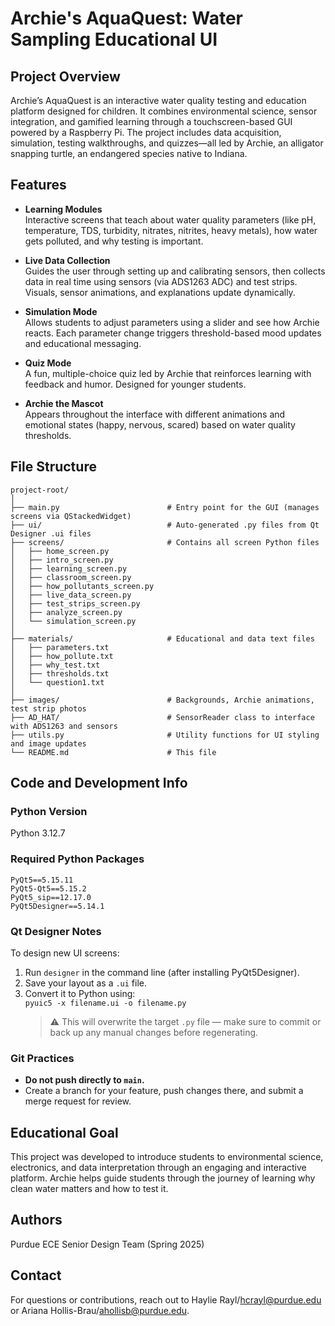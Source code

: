 # Archie's AquaQuest: Water Sampling Educational UI

## Project Overview
Archie’s AquaQuest is an interactive water quality testing and education platform designed for children. It combines environmental science, sensor integration, and gamified learning through a touchscreen-based GUI powered by a Raspberry Pi. The project includes data acquisition, simulation, testing walkthroughs, and quizzes—all led by Archie, an alligator snapping turtle, an endangered species native to Indiana.

## Features
- **Learning Modules**  
  Interactive screens that teach about water quality parameters (like pH, temperature, TDS, turbidity, nitrates, nitrites, heavy metals), how water gets polluted, and why testing is important. 

- **Live Data Collection**  
  Guides the user through setting up and calibrating sensors, then collects data in real time using sensors (via ADS1263 ADC) and test strips. Visuals, sensor animations, and explanations update dynamically.

- **Simulation Mode**  
  Allows students to adjust parameters using a slider and see how Archie reacts. Each parameter change triggers threshold-based mood updates and educational messaging.

- **Quiz Mode**  
  A fun, multiple-choice quiz led by Archie that reinforces learning with feedback and humor. Designed for younger students.

- **Archie the Mascot**  
  Appears throughout the interface with different animations and emotional states (happy, nervous, scared) based on water quality thresholds. 

## File Structure
```
project-root/
│
├── main.py                        # Entry point for the GUI (manages screens via QStackedWidget)
├── ui/                            # Auto-generated .py files from Qt Designer .ui files
├── screens/                       # Contains all screen Python files
│   ├── home_screen.py
│   ├── intro_screen.py
│   ├── learning_screen.py
│   ├── classroom_screen.py
│   ├── how_pollutants_screen.py
│   ├── live_data_screen.py
│   ├── test_strips_screen.py
│   ├── analyze_screen.py
│   └── simulation_screen.py
│
├── materials/                     # Educational and data text files
│   ├── parameters.txt
│   ├── how_pollute.txt
│   ├── why_test.txt
│   ├── thresholds.txt
│   └── question1.txt
│
├── images/                        # Backgrounds, Archie animations, test strip photos
├── AD_HAT/                        # SensorReader class to interface with ADS1263 and sensors
├── utils.py                       # Utility functions for UI styling and image updates
└── README.md                      # This file
```

## Code and Development Info
### Python Version
Python 3.12.7

### Required Python Packages
```
PyQt5==5.15.11
PyQt5-Qt5==5.15.2
PyQt5_sip==12.17.0
PyQt5Designer==5.14.1
```

### Qt Designer Notes
To design new UI screens:
1. Run `designer` in the command line (after installing PyQt5Designer).
2. Save your layout as a `.ui` file.
3. Convert it to Python using:  
   `pyuic5 -x filename.ui -o filename.py`
   > ⚠️ This will overwrite the target `.py` file — make sure to commit or back up any manual changes before regenerating.

### Git Practices
- **Do not push directly to `main`.**
- Create a branch for your feature, push changes there, and submit a merge request for review.

## Educational Goal
This project was developed to introduce students to environmental science, electronics, and data interpretation through an engaging and interactive platform. Archie helps guide students through the journey of learning why clean water matters and how to test it.

## Authors
Purdue ECE Senior Design Team (Spring 2025)

## Contact
For questions or contributions, reach out to Haylie Rayl/hcrayl@purdue.edu or Ariana Hollis-Brau/ahollisb@purdue.edu.

